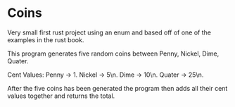 # Coins
Very small first rust project using an enum and based off of one of the examples in the rust book.

This program generates five random coins between Penny, Nickel, Dime, Quater.

Cent Values:
Penny -> 1. 
Nickel -> 5\n. 
Dime -> 10\n. 
Quater -> 25\n. 

After the five coins has been generated the program then adds all their cent values together and returns the total.
